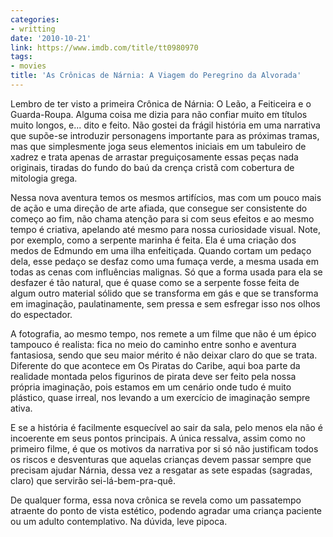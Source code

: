 ```yaml
---
categories:
- writting
date: '2010-10-21'
link: https://www.imdb.com/title/tt0980970
tags:
- movies
title: 'As Crônicas de Nárnia: A Viagem do Peregrino da Alvorada'
---
```


Lembro de ter visto a primeira Crônica de Nárnia: O Leão, a Feiticeira e o Guarda-Roupa. Alguma coisa me dizia para não confiar muito em títulos muito longos, e... dito e feito. Não gostei da frágil história em uma narrativa que supõe-se introduzir personagens importante para as próximas tramas, mas que simplesmente joga seus elementos iniciais em um tabuleiro de xadrez e trata apenas de arrastar preguiçosamente essas peças nada originais, tiradas do fundo do baú da crença cristã com cobertura de mitologia grega.

Nessa nova aventura temos os mesmos artifícios, mas com um pouco mais de ação e uma direção de arte afiada, que consegue ser consistente do começo ao fim, não chama atenção para si com seus efeitos e ao mesmo tempo é criativa, apelando até mesmo para nossa curiosidade visual. Note, por exemplo, como a serpente marinha é feita. Ela é uma criação dos medos de Edmundo em uma ilha enfeitiçada. Quando cortam um pedaço dela, esse pedaço se desfaz como uma fumaça verde, a mesma usada em todas as cenas com influências malignas. Só que a forma usada para ela se desfazer é tão natural, que é quase como se a serpente fosse feita de algum outro material sólido que se transforma em gás e que se transforma em imaginação, paulatinamente, sem pressa e sem esfregar isso nos olhos do espectador.

A fotografia, ao mesmo tempo, nos remete a um filme que não é um épico tampouco é realista: fica no meio do caminho entre sonho e aventura fantasiosa, sendo que seu maior mérito é não deixar claro do que se trata. Diferente do que acontece em Os Piratas do Caribe, aqui boa parte da realidade montada pelos figurinos de pirata deve ser feito pela nossa própria imaginação, pois estamos em um cenário onde tudo é muito plástico, quase irreal, nos levando a um exercício de imaginação sempre ativa.

E se a história é facilmente esquecível ao sair da sala, pelo menos ela não é incoerente em seus pontos principais. A única ressalva, assim como no primeiro filme, é que os motivos da narrativa por si só não justificam todos os riscos e desventuras que aquelas crianças devem passar sempre que precisam ajudar Nárnia, dessa vez a resgatar as sete espadas (sagradas, claro) que servirão sei-lá-bem-pra-quê.

De qualquer forma, essa nova crônica se revela como um passatempo atraente do ponto de vista estético, podendo agradar uma criança paciente ou um adulto contemplativo. Na dúvida, leve pipoca.